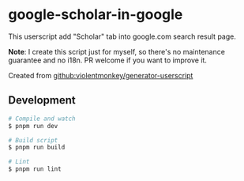 # google-scholar-in-google

This userscript add "Scholar" tab into google.com search result page.

**Note**: I create this script just for myself, so there's no maintenance guarantee and no i18n.
PR welcome if you want to improve it.

Created from [github:violentmonkey/generator-userscript](https://github.com/violentmonkey/generator-userscript)

## Development

``` sh
# Compile and watch
$ pnpm run dev

# Build script
$ pnpm run build

# Lint
$ pnpm run lint
```
